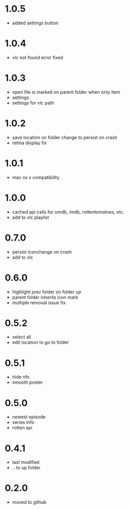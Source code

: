 1.0.5
=====
- added settings button

1.0.4
=====
- vlc not found error fixed

1.0.3
=====
- open file is marked on parent folder when only item
- settings
- settings for vlc path

1.0.2
=====
- save location on folder change to persist on crash
- retina display fix

1.0.1
=====
- mac os x compatibility

1.0.0
=====
- cached api calls for omdb, imdb, rottentomatoes, etc.
- add to vlc playlist

0.7.0
=====
- persist iconchange on crash
- add to vlc

0.6.0
=====
- highlight prev folder on folder up
- parent folder inherits icon mark
- multiple removal issue fix

0.5.2
=====
- select all
- edit location to go to folder

0.5.1
=====
- hide nfo
- smooth poster

0.5.0
=====
- newest episode
- series info
- rotten api

0.4.1
=====
- last modified
- .. to up folder

0.2.0
=====
- moved to github















